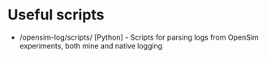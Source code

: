 # Useful scripts

* /opensim-log/scripts/ [Python] - Scripts for parsing logs from OpenSim experiments, both mine and native logging
